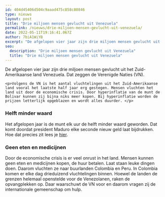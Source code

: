 ```yaml
---
id: 404d45406d504c9aaad475c858c80846
type: nieuws
layout: post
title: "Drie miljoen mensen gevlucht uit Venezuela"
permalink: /nieuws/drie-miljoen-mensen-gevlucht-uit-venezuela/
date: 2022-05-11T19:16:41.067Z
author: 7biA1WiYB
excerpt: "De afgelopen vier jaar zijn drie miljoen mensen gevlucht uit het Zuid-Amerikaanse land Venezuela. Dat zeggen de Verenigde Naties (VN).  "
seo:
  description: "Drie miljoen mensen gevlucht uit Venezuela"
  title: "Drie miljoen mensen gevlucht uit Venezuela"
---
```

De afgelopen vier jaar zijn drie miljoen mensen gevlucht uit het Zuid-Amerikaanse land Venezuela. Dat zeggen de Verenigde Naties (VN).  

    <p>Volgens de VN is het aantal vluchtelingen uit het Zuid-Amerikaanse land vooral het laatste half jaar erg gestegen. Mensen vluchten het land uit door de economische crisis. Door hyperinflatie van de munt de Bolivar kunnen zij bijna niks meer kopen. Bij hyperinflatie worden de prijzen letterlijk opgeblazen en wordt alles duurder. </p>
<h3>Helft minder waard</h3>
<p>Het afgelopen jaar is de munt elk uur de helft minder waard geworden. Dat komt doordat president Maduro elke seconde nieuw geld laat bijdrukken. Hoe dat precies zit lees je <a href="https://7dagen.netlify.app/nieuws/vijf-vragen-over-de-nieuwe-munt-van-venezuela" target="_blank">hier</a>. </p>
<h3>Geen eten en medicijnen</h3>
<p>Door de economische crisis is er veel onrust in het land. Mensen kunnen geen eten en medicijnen kopen, de huur betalen. Laat staan leuke dingen doen. Daarom vluchten ze naar buurlanden Colombia en Peru. In Colombia komen er elke dag drieduizend vluchtelingen binnen. Hoewel de landen de grenzen helemaal openstelde voor de Venezolanen, raken de opvangplekken op. Daar waarschuwt de VN voor en daarom vragen zij de internationale gemeenschap om hulp. </p>  
